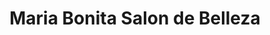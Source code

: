 ---
title: "Maria Bonita Salon de Belleza"
url: /burien/maria-bonita-salon-de-belleza/
shop: beauty
---